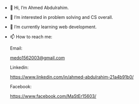 - 👋 Hi, I’m Ahmed Abdulrahim.
- 👀 I’m interested in problem solving and CS overall.
- 🌱 I’m currently learning web development.
- 📫 How to reach me: 
 
  Email:

  medo1562003@gmail.com

  Linkedin:

  https://www.linkedin.com/in/ahmed-abdulrahim-21a4b91b0/

  Facebook:

  https://www.facebook.com/MaStEr15603/


<!---
MaStEr156/MaStEr156 is a ✨ special ✨ repository because its `README.md` (this file) appears on your GitHub profile.
You can click the Preview link to take a look at your changes.
--->
